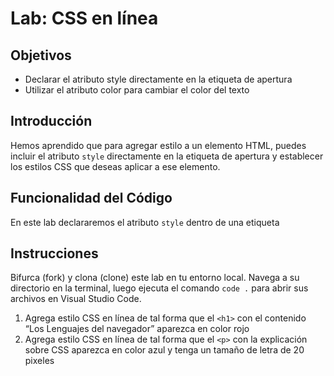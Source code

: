 # Lab: CSS en línea

## Objetivos
- Declarar el atributo style directamente en la etiqueta de apertura
- Utilizar el atributo color para cambiar el color del texto

## Introducción 
Hemos aprendido que para agregar estilo a un elemento HTML, puedes incluir el atributo `style` directamente en la etiqueta de apertura y establecer los estilos CSS que deseas aplicar a ese elemento. 


## Funcionalidad del Código
En este lab declararemos el atributo `style` dentro de una etiqueta

## Instrucciones
Bifurca (fork) y clona (clone) este lab en tu entorno local. Navega a su directorio en la terminal, luego ejecuta el comando `code .` para abrir sus archivos en Visual Studio Code. 

1. Agrega estilo CSS en línea de tal forma que el `<h1>` con el contenido “Los Lenguajes del navegador” aparezca en color rojo 
2. Agrega estilo CSS en línea de tal forma que el `<p>` con la explicación sobre CSS aparezca en color azul y tenga un tamaño de letra de 20 pixeles
